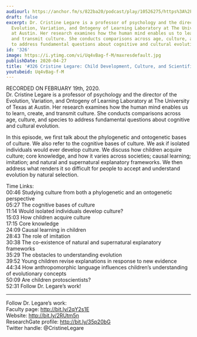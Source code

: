 ```yaml
---
audiourl: https://anchor.fm/s/822ba20/podcast/play/10526275/https%3A%2F%2Fd3ctxlq1ktw2nl.cloudfront.net%2Fproduction%2F2020-1-21%2F51601257-44100-2-7fe41f7378a5b.m4a
draft: false
excerpt: Dr. Cristine Legare is a professor of psychology and the director of the
  Evolution, Variation, and Ontogeny of Learning Laboratory at The University of Texas
  at Austin. Her research examines how the human mind enables us to learn, create,
  and transmit culture. She conducts comparisons across age, culture, and species
  to address fundamental questions about cognitive and cultural evolution.
id: '326'
image: https://i.ytimg.com/vi/Uq4vBag-f-M/maxresdefault.jpg
publishDate: 2020-04-27
title: '#326 Cristine Legare: Child Development, Culture, and Scientific Reasoning'
youtubeid: Uq4vBag-f-M
---
```

<div class="timelinks">

RECORDED ON FEBRUARY 19th, 2020.  
Dr. Cristine Legare is a professor of psychology and the director of the Evolution, Variation, and Ontogeny of Learning Laboratory at The University of Texas at Austin. Her research examines how the human mind enables us to learn, create, and transmit culture. She conducts comparisons across age, culture, and species to address fundamental questions about cognitive and cultural evolution.

In this episode, we first talk about the phylogenetic and ontogenetic bases of culture. We also refer to the cognitive bases of culture. We ask if isolated individuals would ever develop culture. We discuss how children acquire culture; core knowledge, and how it varies across societies; causal learning; imitation; and natural and supernatural explanatory frameworks. We then address what renders it so difficult for people to accept and understand evolution by natural selection.

Time Links:  
<time>00:46</time> Studying culture from both a phylogenetic and an ontogenetic perspective  
<time>05:27</time> The cognitive bases of culture  
<time>11:14</time> Would isolated individuals develop culture?  
<time>15:03</time> How children acquire culture  
<time>17:15</time> Core knowledge  
<time>24:09</time> Causal learning in children  
<time>28:43</time> The role of imitation  
<time>30:38</time> The co-existence of natural and supernatural explanatory frameworks  
<time>35:29</time> The obstacles to understanding evolution  
<time>39:52</time> Young children revise explanations in response to new evidence  
<time>44:34</time> How anthropomorphic language influences children’s understanding of evolutionary concepts  
<time>50:09</time> Are children protoscientists?  
<time>52:31</time> Follow Dr. Legare’s work!

---

Follow Dr. Legare’s work:  
Faculty page: http://bit.ly/2qY2s1E  
Website: http://bit.ly/2RUtm5n  
ResearchGate profile: http://bit.ly/35p20bG  
Twitter handle: @CristineLegare
</div>

